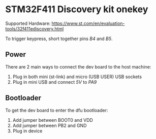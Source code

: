 # STM32F411 Discovery kit onekey

Supported Hardware: <https://www.st.com/en/evaluation-tools/32f411ediscovery.html>  

To trigger keypress, short together pins *B4* and *B5*.

## Power
There are 2 main ways to connect the dev board to the host machine:
1. Plug in both mini (st-link) and micro (USB USER) USB sockets
2. Plug in mini USB and connect *5V* to *PA9*

## Bootloader
To get the dev board to enter the dfu bootloader:
1. Add jumper between BOOT0 and VDD
2. Add jumper between PB2 and GND
3. Plug in device
